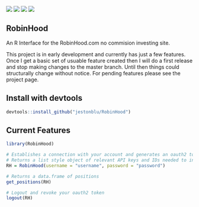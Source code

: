 ![](https://travis-ci.org/JestonBlu/RobinHood.svg?branch=master)
![](https://img.shields.io/github/downloads/JestonBlu/RobinHood/total.svg)
![](https://img.shields.io/badge/development-active-blue.svg)
![](https://img.shields.io/github/commit-activity/4w/JestonBlu/RobinHood.svg)

## RobinHood
An R Interface for the RobinHood.com no commision investing site.

This project is in early development and currently has just a few features. Once I get a basic set of usuable feature created then I will do a first release and stop making changes to the master branch. Until then things could structurally change without notice. For pending features please see the project page.

## Install with devtools
```r
devtools::install_github("jestonblu/RobinHood")
```


## Current Features
```r
library(RobinHood)

# Establishes a connection with your account and generates an oauth2 token
# Returns a list style object of relevant API keys and IDs needed to interact with your account
RH = RobinHood(username = "username", password = "password")

# Returns a data.frame of positions
get_positions(RH)

# Logout and revoke your oauth2 token
logout(RH)

```
